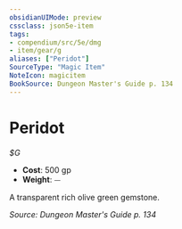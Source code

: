 ```yaml
---
obsidianUIMode: preview
cssclass: json5e-item
tags:
- compendium/src/5e/dmg
- item/gear/g
aliases: ["Peridot"]
SourceType: "Magic Item"
NoteIcon: magicitem
BookSource: Dungeon Master's Guide p. 134
---
```

# Peridot
*$G*  

- **Cost**: 500 gp
- **Weight**: ⏤

A transparent rich olive green gemstone.

*Source: Dungeon Master's Guide p. 134*